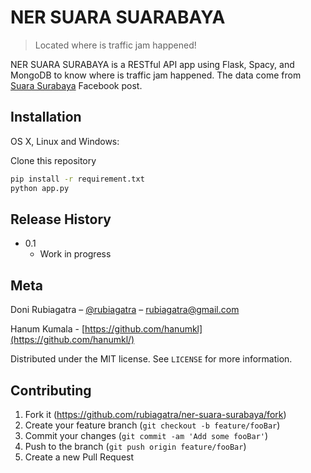 # NER SUARA SUARABAYA 
> Located where is traffic jam happened! 

NER SUARA SURABAYA is a RESTful API app using Flask, Spacy, and MongoDB to know where is 
traffic jam happened. The data come from [Suara Surabaya](https://www.facebook.com/e100ss) Facebook post.


## Installation

OS X, Linux and Windows:

Clone this repository

```sh
pip install -r requirement.txt
python app.py
```

## Release History

* 0.1
    * Work in progress

## Meta

Doni Rubiagatra – [@rubiagatra](https://twitter.com/rubiagatra) – rubiagatra@gmail.com

Hanum Kumala - [https://github.com/hanumkl](https://github.com/hanumkl/)

Distributed under the MIT license. See ``LICENSE`` for more information.


## Contributing

1. Fork it (<https://github.com/rubiagatra/ner-suara-surabaya/fork>)
2. Create your feature branch (`git checkout -b feature/fooBar`)
3. Commit your changes (`git commit -am 'Add some fooBar'`)
4. Push to the branch (`git push origin feature/fooBar`)
5. Create a new Pull Request


